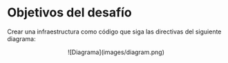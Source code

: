 # Objetivos del desafío

Crear una infraestructura como código que siga las directivas del siguiente diagrama:

<p style="text-align: center;">![Diagrama](images/diagram.png)</p>
